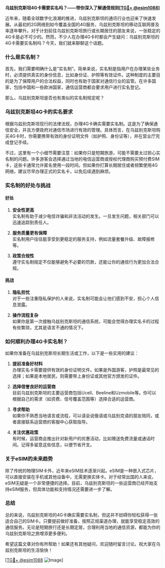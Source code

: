 **乌兹别克斯坦4G卡需要实名吗？——带你深入了解通信规则[[TG💪+ @esim1088](https://t.me/s/esim1088)]**

近年来，随着全球数字化浪潮的推进，乌兹别克斯坦的通讯行业也迎来了快速发展。从最初的2G网络到如今覆盖全国的4G服务，乌兹别克斯坦的移动互联网普及率逐年攀升。对于计划前往乌兹别克斯坦旅行或长期居住的朋友来说，一张稳定的4G卡是必不可少的。然而，不少人在办理4G卡时都会产生疑问：乌兹别克斯坦的4G卡需要实名制吗？今天，我们就来聊聊这个话题。

### **什么是实名制？**
首先，我们需要明确什么是“实名制”。简单来说，实名制是指用户在办理某些业务时，必须提供真实的身份信息，比如身份证、护照等有效证件。这种制度的主要目的是为了保障用户的合法权益，同时也有助于国家对通信行业的监管。在许多国家，包括中国和一些欧洲国家，通信运营商都会要求用户进行实名登记。

那么，乌兹别克斯坦是否也有类似的实名制规定呢？

### **乌兹别克斯坦4G卡的实名要求**
根据乌兹别克斯坦现行的法律法规，办理4G卡确实需要实名制。这是为了确保通信安全，并且方便政府对通信市场进行有效的管理。具体而言，在乌兹别克斯坦购买4G卡时，你需要携带有效的身份证明文件（如护照、身份证等），并在营业厅完成登记手续。

不过，这里有一个小细节需要注意：如果你只是短期旅游，可能不需要太过担心实名制的问题。许多游客会选择通过当地的电信运营商或授权代理商购买预付费SIM卡，这些卡通常允许匿名使用一段时间。但如果你打算长期居住或者频繁使用4G网络，建议尽早办理正式的实名卡，以免后续遇到麻烦。

### **实名制的好处与挑战**
#### **好处**
1. **安全性更高**  
   实名制有助于减少电信诈骗和非法活动的发生。一旦发生问题，相关部门可以迅速追踪到责任人。
   
2. **服务质量更有保障**  
   实名制用户往往能享受到更稳定的服务支持，例如流量套餐升级、故障报修等。

3. **政策合规性**  
   遵守实名制规定不仅能够避免不必要的罚款，还能让你的通信行为更加合法合规。

#### **挑战**
1. **隐私担忧**  
   对于一些注重隐私保护的人来说，实名制可能会让他们感到不安，担心个人信息泄露。

2. **操作流程复杂**  
   如果你是第一次接触乌兹别克斯坦的通信系统，可能会觉得办理实名卡的过程有些繁琐，尤其是语言不通的情况下。

### **如何顺利办理4G卡实名制？**
如果你准备在乌兹别克斯坦长期生活或工作，以下是一些实用的建议：

1. **提前准备好材料**  
   办理实名卡需要提供有效的身份证明文件。如果是外国游客，护照是最常见的选择；如果是本地居民，则需要带上身份证或其他官方颁发的证件。

2. **选择信誉良好的运营商**  
   目前乌兹别克斯坦的主要运营商包括Ucell、Beeline和Uzmobile等。你可以根据自己的需求（如资费、信号覆盖范围等）选择合适的运营商。

3. **寻求帮助**  
   如果你不熟悉当地语言或流程，可以请会说俄语或乌兹别克语的朋友陪同，或者直接联系运营商的客服中心获取指导。

4. **关注优惠政策**  
   有时候，运营商会推出针对新用户的优惠活动，比如赠送免费流量或通话时间。记得多留意这些信息，以便节省开支。

### **关于eSIM的未来趋势**
除了传统的物理SIM卡外，近年来eSIM技术逐渐兴起。eSIM是一种嵌入式芯片，可以直接安装在手机或其他设备中，无需更换实体卡。对于经常出国的人来说，eSIM无疑是一个非常便捷的选择。目前，乌兹别克斯坦的一些运营商已经开始支持eSIM服务，但具体功能和支持情况还需要进一步了解。

### **总结**
总的来说，乌兹别克斯坦的4G卡确实需要实名制，但这并不妨碍你轻松获得一张适合自己的SIM卡。只要提前做好准备，按照正规渠道办理，就能享受稳定高效的通信服务。无论是短期旅行还是长期定居，合理利用当地的通信资源，都能为你的乌兹别克斯坦之旅增添更多便利。

希望这篇文章对你有所帮助！如果还有其他疑问，欢迎随时留言讨论。祝大家在乌兹别克斯坦的生活愉快！

[[TG💪+ @esim1088](https://t.me/s/esim1088) ![Image](https://i.postimg.cc/4NQfJmqS/Snipaste-2025-05-13-00-14-12.png)]